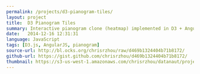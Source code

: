 ```yaml
---
permalink: /projects/d3-pianogram-tiles/
layout: project
title:  D3 Pianogram Tiles
summary: Interactive pianogram clone (heatmap) implemented in D3 + AngularJS
date:   2014-12-16 12:31:31
language: JavaScript
tags: [D3.js, AngularJS, pianogram]
source-url: http://bl.ocks.org/chrisrzhou/raw/d469b1324404b71b8172/
github-url: https://gist.github.com/chrisrzhou/d469b1324404b71b8172/
thumbnail: https://s3-us-west-1.amazonaws.com/chrisrzhou/datanaut/projects/d3-pianogram-tiles/thumbnail.png
---
```

